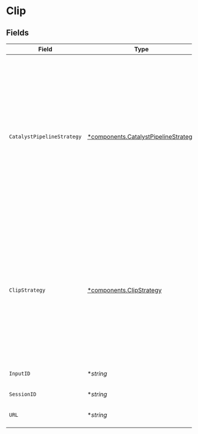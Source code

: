 # Clip


## Fields

| Field                                                                                                                                                                                                                        | Type                                                                                                                                                                                                                         | Required                                                                                                                                                                                                                     | Description                                                                                                                                                                                                                  | Example                                                                                                                                                                                                                      |
| ---------------------------------------------------------------------------------------------------------------------------------------------------------------------------------------------------------------------------- | ---------------------------------------------------------------------------------------------------------------------------------------------------------------------------------------------------------------------------- | ---------------------------------------------------------------------------------------------------------------------------------------------------------------------------------------------------------------------------- | ---------------------------------------------------------------------------------------------------------------------------------------------------------------------------------------------------------------------------- | ---------------------------------------------------------------------------------------------------------------------------------------------------------------------------------------------------------------------------- |
| `CatalystPipelineStrategy`                                                                                                                                                                                                   | [*components.CatalystPipelineStrategy](../../models/components/catalystpipelinestrategy.md)                                                                                                                                  | :heavy_minus_sign:                                                                                                                                                                                                           | Force to use a specific strategy in the Catalyst pipeline. If not specified, the default strategy that Catalyst is configured for will be used. This field only available for admin users, and is only used for E2E testing. | catalyst_ffmpeg                                                                                                                                                                                                              |
| `ClipStrategy`                                                                                                                                                                                                               | [*components.ClipStrategy](../../models/components/clipstrategy.md)                                                                                                                                                          | :heavy_minus_sign:                                                                                                                                                                                                           | Strategy to use for clipping the asset. If not specified, the default strategy that Catalyst is configured for will be used. This field only available for admin users, and is only used for E2E testing.                    |                                                                                                                                                                                                                              |
| `InputID`                                                                                                                                                                                                                    | **string*                                                                                                                                                                                                                    | :heavy_minus_sign:                                                                                                                                                                                                           | ID of the input asset or stream                                                                                                                                                                                              | 09F8B46C-61A0-4254-9875-F71F4C605BC7                                                                                                                                                                                         |
| `SessionID`                                                                                                                                                                                                                  | **string*                                                                                                                                                                                                                    | :heavy_minus_sign:                                                                                                                                                                                                           | ID of the session                                                                                                                                                                                                            | d32ae9e6-c459-4931-9898-e86e2f5e7e16                                                                                                                                                                                         |
| `URL`                                                                                                                                                                                                                        | **string*                                                                                                                                                                                                                    | :heavy_minus_sign:                                                                                                                                                                                                           | URL of the asset to "clip"                                                                                                                                                                                                   | https://asset-cdn.lp-playback.monster/hls/1bde4o2i6xycudoy/static360p0.mp4                                                                                                                                                   |